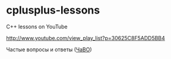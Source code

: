 cplusplus-lessons
=================

C++ lessons on YouTube

http://www.youtube.com/view_play_list?p=30625C8F5ADD5BB4

Частые вопросы и ответы ([ЧаВО](https://github.com/antonte/cplusplus-lessons/wiki/FAQ))
